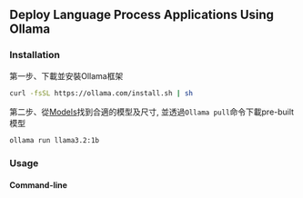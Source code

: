 ## Deploy Language Process Applications Using Ollama

### Installation
第一步、下載並安裝Ollama框架
```bash
curl -fsSL https://ollama.com/install.sh | sh
```

第二步、從[Models](https://ollama.com/search)找到合適的模型及尺寸, 並透過`Ollama pull`命令下載pre-built模型
```bash
ollama run llama3.2:1b
```

### Usage
#### Command-line
